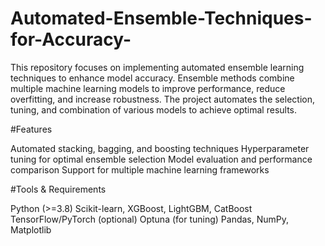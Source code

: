 # Automated-Ensemble-Techniques-for-Accuracy-
This repository focuses on implementing automated ensemble learning techniques to enhance model accuracy. Ensemble methods combine multiple machine learning models to improve performance, reduce overfitting, and increase robustness. The project automates the selection, tuning, and combination of various models to achieve optimal results.



#Features


Automated stacking, bagging, and boosting techniques
Hyperparameter tuning for optimal ensemble selection
Model evaluation and performance comparison
Support for multiple machine learning frameworks

#Tools & Requirements


Python (>=3.8)
Scikit-learn, XGBoost, LightGBM, CatBoost
TensorFlow/PyTorch (optional)
Optuna (for tuning)
Pandas, NumPy, Matplotlib
